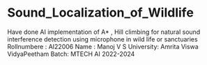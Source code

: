 # Sound_Localization_of_Wildlife
Have done AI implementation of A* , Hill climbing for natural sound interference detection using microphone in wild life or sanctuaries
Rollnumbere : AI22006
Name : Manoj V S
University: Amrita Viswa VidyaPeetham
Batch: MTECH AI 2022-2024
